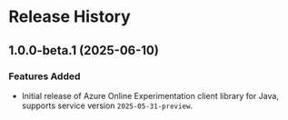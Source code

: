 # Release History

## 1.0.0-beta.1 (2025-06-10)

### Features Added

- Initial release of Azure Online Experimentation client library for Java, supports service version `2025-05-31-preview`.
